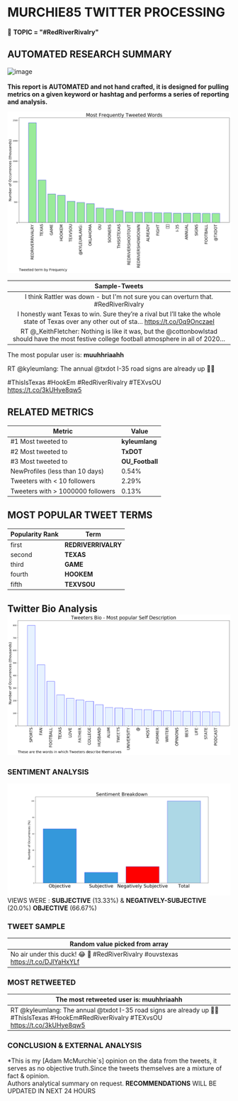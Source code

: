 # MURCHIE85 TWITTER PROCESSING 
&#x1F34E; **TOPIC = "#RedRiverRivalry"**

## AUTOMATED RESEARCH SUMMARY

![image](https://marketingplatform.google.com/about/static/images/gmp/analytics-smb-benefit.jpg)
<br></br>
<b> This report is AUTOMATED and not hand crafted, it is designed for pulling metrics on a given keyword or hashtag and performs a series of reporting and analysis.</b>



![image](TWEETS.png)



|                **Sample-Tweets**        |
| :-------------: |
| I think Rattler was down - but I'm not sure you can overturn that. #RedRiverRivalry |
| I honestly want Texas to win. Sure they’re a rival but I’ll take the whole state of Texas over any other out of sta… https://t.co/0q9OnczaeI |
| RT @_KeithFletcher: Nothing is like it was, but the @cottonbowlstad should have the most festive college football atmosphere in all of 2020… |

The most popular user is: **muuhhriaahh**
<div class="alert alert-block alert-danger"> RT @kyleumlang: The annual @txdot I-35 road signs are already up 🤘🏽

#ThisIsTexas #HookEm
#RedRiverRivalry #TEXvsOU https://t.co/3kUHye8qw5</div>

## RELATED METRICS<br>
| Metric | Value |
| ------------- | ------------- |
| #1 Most tweeted to  | **kyleumlang** |
| #2 Most tweeted to  | **TxDOT** |
| #3 Most tweeted to  | **OU_Football** |
| NewProfiles (less than 10 days) | 0.54%  |
| Tweeters with < 10 followers  | 2.29%|
| Tweeters with > 1000000 followers  | 0.13%  |



## MOST POPULAR TWEET TERMS 


| Popularity Rank  | Term |
| ------------- | ------------- |
| first  | **REDRIVERRIVALRY**  |
| second  | **TEXAS**  |
| third  | **GAME** |
| fourth  | **HOOKEM**  |
| fifth  | **TEXVSOU**  |


## Twitter Bio Analysis![image](BIO.png)
### SENTIMENT ANALYSIS
![image](sentiment.png)
VIEWS WERE : **SUBJECTIVE**  (13.33%) & **NEGATIVELY-SUBJECTIVE** (20.0%) **OBJECTIVE** (66.67%)

### TWEET SAMPLE 
| Random value picked from array |
| ------------- |
|No air under this duck! 😂 🦆 #RedRiverRivalry #ouvstexas https://t.co/DJlYaHxYLf |

### MOST RETWEETED 

| The most retweeted user is: **muuhhriaahh**  |
| ------------- |
| RT @kyleumlang: The annual @txdot I-35 road signs are already up 🤘🏽#ThisIsTexas #HookEm#RedRiverRivalry #TEXvsOU https://t.co/3kUHye8qw5 |

### CONCLUSION & EXTERNAL ANALYSIS

*This is my [Adam McMurchie`s] opinion on the data from the tweets, it serves as no objective truth.Since the tweets themselves are a mixture of fact & opinion.<br>
Authors analytical summary on request.
**RECOMMENDATIONS** WILL BE UPDATED IN NEXT  24 HOURS <br>